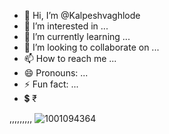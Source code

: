- 👋 Hi, I’m @Kalpeshvaghlode
- 👀 I’m interested in ...
- 🌱 I’m currently learning ...
- 💞️ I’m looking to collaborate on ...
- 📫 How to reach me ...
- 😄 Pronouns: ...
- ⚡ Fun fact: ...
- 💲 ₹
<!---
Kalpeshvaghlode/Kalpeshvaghlode is a ✨ special ✨ repository because its `README.md` (this file) appears on your GitHub profile.
You can click the Preview link to take a look at your changes.
--->
,,,,,,,,, ![1001094364](https://github.com/Kalpeshvaghlode/Kalpeshvaghlode/assets/171932930/5dfb6bae-4b5e-4e19-aff5-b9b5f618332f)
